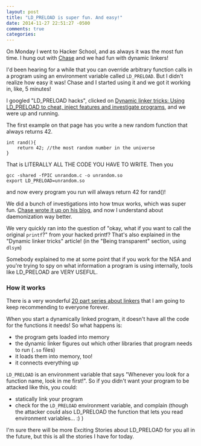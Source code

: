 ```yaml
---
layout: post
title: "LD_PRELOAD is super fun. And easy!"
date: 2014-11-27 22:51:27 -0500
comments: true
categories: 
---
```


On Monday I went to Hacker School, and as always it was the most fun
time. I hung out with [Chase](http://blog.chaselambda.com/) and we had
fun with dynamic linkers!

I'd been hearing for a while that you can override arbitrary function
calls in a program using an environment variable called `LD_PRELOAD`.
But I didn't realize how easy it was! Chase and I started using it and
we got it working in, like, 5 minutes!

I googled "LD_PRELOAD hacks", clicked on [Dynamic linker tricks: Using LD_PRELOAD to cheat, inject features and investigate programs](http://rafalcieslak.wordpress.com/2013/04/02/dynamic-linker-tricks-using-ld_preload-to-cheat-inject-features-and-investigate-programs/),
and we were up and running.

The first example on that page has you write a new random function that
always returns 42.

```
int rand(){
    return 42; //the most random number in the universe
}
```

That is LITERALLY ALL THE CODE YOU HAVE TO WRITE. Then you 

```
gcc -shared -fPIC unrandom.c -o unrandom.so
export LD_PRELOAD=unrandom.so
```

and now every program you run will always return 42 for rand()!

We did a bunch of investigations into how tmux works, which was super
fun. [Chase wrote it up on his blog](http://blog.chaselambda.com/2014/11/25/how-tmux-starts-up-an-adventure-with-linux-tools.html),
and now I understand about daemonization way better.

We very quickly ran into the question of "okay, what if you want to call
the original `printf`?" from your hacked printf? That's also explained
in the "Dynamic linker tricks" article! (in the "Being transparent"
section, using `dlsym`)

Somebody explained to me at some point that if you work for the NSA and
you're trying to spy on what information a program is using internally,
tools like LD_PRELOAD are VERY USEFUL.

### How it works

There is a very wonderful 
[20 part series about linkers](http://lwn.net/Articles/276782/) that I
am going to keep recommending to everyone forever.

When you start a dynamically linked program, it doesn't have all the
code for the functions it needs! So what happens is:

* the program gets loaded into memory
* the dynamic linker figures out which other libraries that program
  needs to run (`.so` files)
* it loads them into memory, too!
* it connects everything up

`LD_PRELOAD` is an environment variable that says "Whenever you look for
a function name, look in me first!". So if you didn't want your program
to be attacked like this, you could:

* statically link your program
* check for the `LD_PRELOAD` environment variable, and complain (though
  the attacker could also LD_PRELOAD the function that lets you read
  environment variables... :) ) 

I'm sure there will be more Exciting Stories about LD_PRELOAD for you
all in the future, but this is all the stories I have for today.
